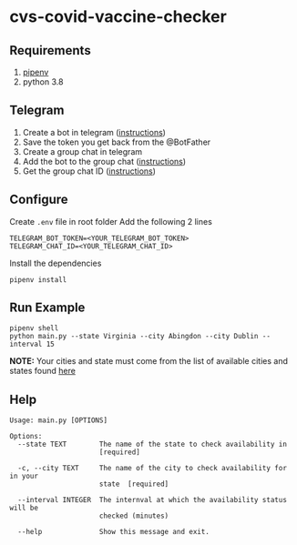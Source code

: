 # cvs-covid-vaccine-checker

## Requirements
1. [pipenv](https://pypi.org/project/pipenv/)
2. python 3.8

## Telegram 
1. Create a bot in telegram ([instructions](https://sendpulse.com/knowledge-base/chatbot/create-telegram-chatbot))
2. Save the token you get back from the @BotFather
2. Create a group chat in telegram 
3. Add the bot to the group chat ([instructions](https://stackoverflow.com/questions/37338101/how-to-add-a-bot-to-a-telegram-group))
4. Get the group chat ID ([instructions](https://sean-bradley.medium.com/get-telegram-chat-id-80b575520659))

## Configure 
Create `.env` file in root folder
Add the following 2 lines
```
TELEGRAM_BOT_TOKEN=<YOUR_TELEGRAM_BOT_TOKEN>
TELEGRAM_CHAT_ID=<YOUR_TELEGRAM_CHAT_ID>
```

Install the dependencies
```
pipenv install
```

## Run Example
```
pipenv shell
python main.py --state Virginia --city Abingdon --city Dublin --interval 15
```

**NOTE:** Your cities and state must come from the list of available cities and states found [here](https://www.cvs.com/immunizations/covid-19-vaccine)

## Help
```
Usage: main.py [OPTIONS]

Options:
  --state TEXT        The name of the state to check availability in
                      [required]

  -c, --city TEXT     The name of the city to check availability for in your
                      state  [required]

  --interval INTEGER  The internval at which the availability status will be
                      checked (minutes)

  --help              Show this message and exit.
```